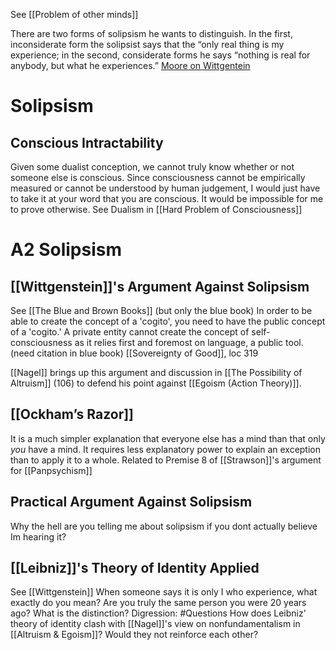 See [[Problem of other minds]]

There are two forms of solipsism he wants to distinguish. In the first, inconsiderate form the solipsist says that the “only real thing is my experience; in the second, considerate forms he says “nothing is real for anybody, but what he experiences.” [Moore on Wittgentein](https://www.truthandpower.com/from-moores-lecture-notes-to-wittgensteins-blue-book/)

# Solipsism

## Conscious Intractability
Given some dualist conception, we cannot truly know whether or not someone else is conscious. Since consciousness cannot be empirically measured or cannot be understood by human judgement, I would just have to take it at your word that you are conscious. It would be impossible for me to prove otherwise.
See Dualism in [[Hard Problem of Consciousness]]


# A2 Solipsism

## [[Wittgenstein]]'s Argument Against Solipsism
See [[The Blue and Brown Books]] (but only the blue book)
In order to be able to create the concept of a 'cogito', you need to have the public concept of a 'cogito.' A private entity cannot create the concept of self-consciousness as it relies first and foremost on language, a public tool. (need citation in blue book)
	[[Sovereignty of Good]], loc 319

[[Nagel]] brings up this argument and discussion in [[The Possibility of Altruism]] (106) to defend his point against [[Egoism (Action Theory)]].

## [[Ockham’s Razor]] 
It is a much simpler explanation that everyone else has a mind than that only *you* have a mind. It requires less explanatory power to explain an exception than to apply it to a whole.
	Related to Premise 8 of  [[Strawson]]'s argument for [[Panpsychism]]

## Practical Argument Against Solipsism
Why the hell are you telling me about solipsism if you dont actually believe Im hearing it?

## [[Leibniz]]'s Theory of Identity Applied
See [[Wittgenstein]]
When someone says it is only I who experience, what exactly do you mean? Are you truly the same person you were 20 years ago? What is the distinction?
	Digression: #Questions How does Leibniz' theory of identity clash with [[Nagel]]'s view on nonfundamentalism in [[Altruism & Egoism]]? Would they not reinforce each other? 
